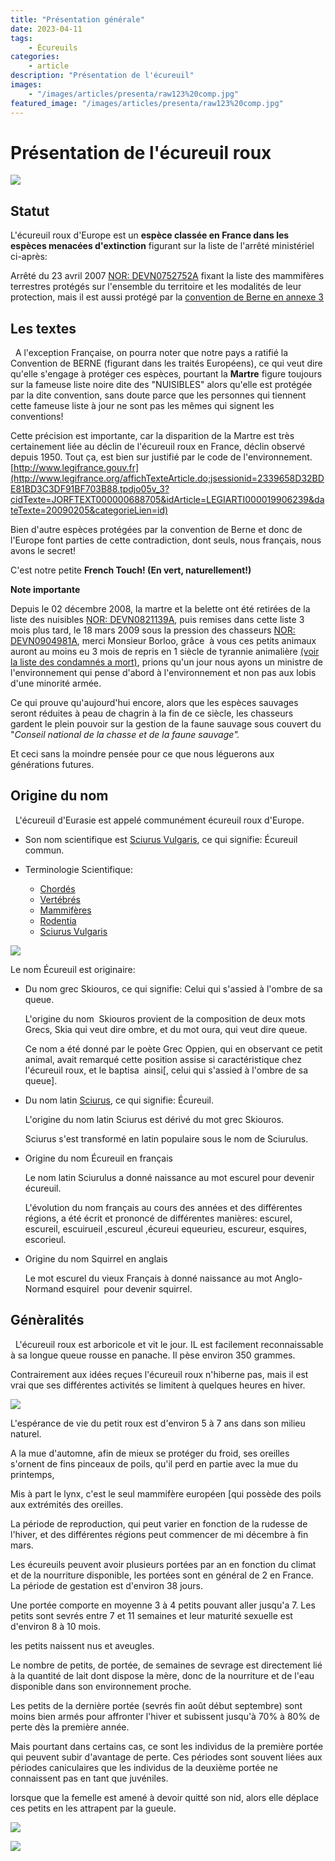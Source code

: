 ```yaml
---
title: "Présentation générale"
date: 2023-04-11
tags: 
    - Écureuils
categories:
    - article
description: "Présentation de l'écureuil"
images:
    - "/images/articles/presenta/raw123%20comp.jpg"
featured_image: "/images/articles/presenta/raw123%20comp.jpg"
---
```


# Présentation de l'écureuil roux

![](/images/articles/presenta/raw123%20comp.jpg)


## Statut 

L'écureuil roux d'Europe est un **espèce classée en France dans les espèces menacées d'extinction** figurant sur la liste de l'arrêté ministériel ci-après:  

Arrêté du 23 avril 2007 [NOR: DEVN0752752A](http://admi.net/jo/20070510/DEVN0752752A.html) fixant la liste des mammifères terrestres protégés sur l'ensemble du territoire et les modalités de leur protection, mais il est aussi protégé par la [convention de Berne en annexe 3](http://conventions.coe.int/Treaty/fr/Treaties/Html/104.htm)

## Les textes
  
A l'exception Française, on pourra noter que notre pays a ratifié la Convention de BERNE (figurant dans les traités Européens), ce qui veut dire qu'elle s'engage à protéger ces espèces, pourtant la **Martre** figure toujours sur la fameuse liste noire dite des "NUISIBLES" alors qu'elle est protégée par la dite convention, sans doute parce que les personnes qui tiennent cette fameuse liste à jour ne sont pas les mêmes qui signent les conventions! 

Cette précision est importante, car la disparition de la Martre est très certainement liée au déclin de l'écureuil roux en France, déclin observé depuis 1950. Tout ça, est bien sur justifié par le code de l'environnement. [http://www.legifrance.gouv.fr](http://www.legifrance.org/affichTexteArticle.do;jsessionid=2339658D32BDE81BD3C3DF91BF703B88.tpdjo05v_3?cidTexte=JORFTEXT000000688705&idArticle=LEGIARTI000019906239&dateTexte=20090205&categorieLien=id) 

Bien d'autre espèces protégées par la convention de Berne et donc de l'Europe font parties de cette contradiction, dont seuls, nous français, nous avons le secret! 

C'est notre petite **French Touch! (En vert, naturellement!)** 

**Note importante**

Depuis le 02 décembre 2008, la martre et la belette ont été retirées de la liste des nuisibles [NOR: DEVN0821139A](http://textes.droit.org/JORF/2008/12/11/0288/0015/), puis remises dans cette liste 3 mois plus tard, le 18 mars 2009 sous la pression des chasseurs [NOR: DEVN0904981A](http://www.legifrance.com/affichTexte.do?cidTexte=JORFTEXT000020414085),  merci Monsieur Borloo, grâce  à vous ces petits animaux auront au moins eu 3 mois de repris en 1 siècle de tyrannie animalière [(voir la liste des condamnés a mort)](http://www.legifrance.com/affichTexteArticle.do;jsessionid=73BF73F3A5297B2CEAECDE204AB94704.tpdjo17v_1?cidTexte=JORFTEXT000000688705&idArticle=LEGIARTI000020416169&dateTexte=20090710&categorieLien=id), prions qu'un jour nous ayons un ministre de l'environnement qui pense d'abord à l'environnement et non pas aux lobis d'une minorité armée.

Ce qui prouve qu'aujourd'hui encore, alors que les espèces sauvages seront réduites à peau de chagrin à la fin de ce siècle, les chasseurs gardent le plein pouvoir sur la gestion de la faune sauvage sous couvert du "*Conseil national de la chasse et de la faune sauvage".*

Et ceci sans la moindre pensée pour ce que nous léguerons aux générations futures. 


## Origine du nom 
  
L'écureuil d'Eurasie est appelé communément écureuil roux d'Europe. 

- Son nom scientifique est  [Sciurus Vulgaris](http://fr.wikipedia.org/wiki/Sciurus_vulgaris), ce qui signifie: Écureuil commun.

- Terminologie Scientifique:
  - [Chordés](http://www.termsciences.fr/-/Index/Rechercher/Classique/Naviguer/Resultats/?idt=TE.185986&lng=fr&aTree=selectionner)
  - [Vertébrés](http://www.termsciences.fr/-/Index/Rechercher/Classique/Naviguer/Resultats/?idt=TE.177285&lng=fr&aTree=selectionner)
  - [Mammifères](http://www.termsciences.fr/-/Index/Rechercher/Classique/Naviguer/Resultats/?idt=TE.184774&lng=fr&aTree=selectionner)
  - [Rodentia](http://www.termsciences.fr/-/Index/Rechercher/Classique/Naviguer/Resultats/?idt=TE.6098&lng=fr&aTree=selectionner)
  - [Sciurus Vulgaris](http://fr.wikipedia.org/wiki/Sciurus_vulgaris)

![](/images/articles/presenta/DSC08751+.jpg) 

Le nom Écureuil est originaire: 

- Du nom grec Skiouros, ce qui signifie: Celui qui s'assied à l'ombre de sa queue.

    L'origine du nom  Skiouros provient de la composition de deux mots Grecs, Skia qui veut dire ombre, et du mot oura, qui veut dire queue. 

    Ce nom a été donné par le poète Grec Oppien, qui en observant ce petit animal, avait remarqué cette position assise si caractéristique chez l'écureuil roux, et le baptisa  ainsi[, celui qui s'assied à l'ombre de sa queue]. 

- Du nom latin [Sciurus](http://fr.wikipedia.org/wiki/Sciurus_vulgaris "Sciurus vulgaris"), ce qui signifie: Écureuil. 

    L'origine du nom latin Sciurus est dérivé du mot grec Skiouros. 

    Sciurus s'est transformé en latin populaire sous le nom de Sciurulus. 

- Origine du nom Écureuil en français 

    Le nom latin Sciurulus a donné naissance au mot escurel pour devenir écureuil. 

    L'évolution du nom français au cours des années et des différentes régions, a été écrit et prononcé de différentes manières: escurel, escureil, escuirueil ,escureul ,écureui equeurieu, escureur, esquires, escorieul. 

- Origine du nom Squirrel en anglais 

    Le mot escurel du vieux Français à donné naissance au mot Anglo-Normand esquirel  pour devenir squirrel. 


## Génèralités 
  
L'écureuil roux est arboricole et vit le jour. IL est facilement reconnaissable à sa longue queue rousse en panache. Il pèse environ 350 grammes.  

Contrairement aux idées reçues l'écureuil roux n'hiberne pas, mais il est vrai que ses différentes activités se limitent à quelques heures en hiver. 

![](/images/articles/presenta/DSC03249.jpg) 

L'espérance de vie du petit roux est d'environ 5 à 7 ans dans son milieu naturel. 

A la mue d'automne, afin de mieux se protéger du froid, ses oreilles s'ornent de fins pinceaux de poils, qu'il perd en partie avec la mue du printemps,  

Mis à part le lynx, c'est le seul mammifère européen [qui possède des poils aux extrémités des oreilles.

La période de reproduction, qui peut varier en fonction de la rudesse de l'hiver, et des différentes régions peut commencer de mi décembre à fin mars. 

Les écureuils peuvent avoir plusieurs portées par an en fonction du climat et de la nourriture disponible, les portées sont en général de 2 en France.  La période de gestation est d'environ 38 jours. 

Une portée comporte en moyenne 3 à 4 petits pouvant aller jusqu'a 7. Les petits sont sevrés entre 7 et 11 semaines et leur maturité sexuelle est d'environ 8 à 10 mois. 

les petits naissent nus et aveugles. 

Le nombre de petits, de portée, de semaines de sevrage est directement lié à la quantité de lait dont dispose la mère, donc de la nourriture et de l'eau disponible dans son environnement proche. 

Les petits de la dernière portée (sevrés fin août début septembre) sont moins bien armés pour affronter l'hiver et subissent jusqu'à 70% à 80% de perte dès la première année. 

Mais pourtant dans certains cas, ce sont les individus de la première portée qui peuvent subir d'avantage de perte. Ces périodes sont souvent liées aux périodes caniculaires que les individus de la deuxième portée ne connaissent pas en tant que juvéniles. 

lorsque que la femelle est amené à devoir quitté son nid, alors elle déplace ces petits en les attrapent par la gueule. 

![](P1070607.JPG) 

![](P1070604.JPG) 

